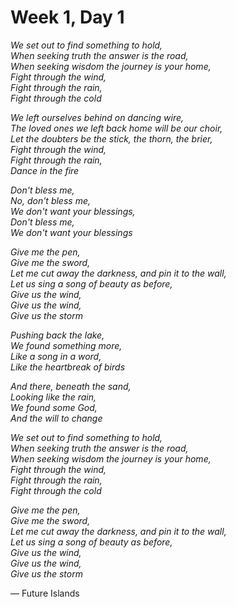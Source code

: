 # Week 1, Day 1

*We set out to find something to hold,  
When seeking truth the answer is the road,  
When seeking wisdom the journey is your home,  
Fight through the wind,  
Fight through the rain,  
Fight through the cold*  

*We left ourselves behind on dancing wire,  
The loved ones we left back home will be our choir,  
Let the doubters be the stick, the thorn, the brier,  
Fight through the wind,  
Fight through the rain,  
Dance in the fire*  

*Don't bless me,  
No, don't bless me,  
We don't want your blessings,  
Don't bless me,  
We don't want your blessings*  

*Give me the pen,  
Give me the sword,  
Let me cut away the darkness, and pin it to the wall,  
Let us sing a song of beauty as before,  
Give us the wind,  
Give us the wind,  
Give us the storm*  

*Pushing back the lake,  
We found something more,  
Like a song in a word,  
Like the heartbreak of birds*  

*And there, beneath the sand,  
Looking like the rain,  
We found some God,  
And the will to change*  

*We set out to find something to hold,  
When seeking truth the answer is the road,  
When seeking wisdom the journey is your home,  
Fight through the wind,  
Fight through the rain,  
Fight through the cold*  

*Give me the pen,  
Give me the sword,  
Let me cut away the darkness, and pin it to the wall,  
Let us sing a song of beauty as before,  
Give us the wind,  
Give us the wind,  
Give us the storm*  

— Future Islands
